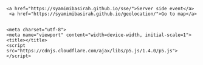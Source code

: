 <html>
<head>

    <a href="https://syamimibasirah.github.io/sse/">Server side event</a>
     <a href="https://syamimibasirah.github.io/geolocation/">Go to map</a>


    <meta charset="utf-8">
    <meta name="viewport" content="width=device-width, initial-scale=1">
    <title></title>
    <script src="https://cdnjs.cloudflare.com/ajax/libs/p5.js/1.4.0/p5.js"></script>
</head>
<body>
    <script>
     src="https://syamimibasirah.github.io/sse/"
        //This program uses images to simulate an interactive dressup game.
//It allows users to click on items which will then jump to the 
//front of the screen via reordering of the array. Users can drag 
//clothing close to the body, where it will then snap into place
//in a smooth motion. When a shirt is snapped onto the body, a button
//will appear that allows the user to recolor the shirt (if clothing is 
//layered, only the top layer will be recolored). There is additional
//functionality for resetting the canvas and randomizing outfits.

//stores figure and clothing image links
var croquisLink = "https://i.imgur.com/7aZm27c.png";

var hairLinks = ["https://i.imgur.com/SwP45yO.png", 
                 "https://i.imgur.com/TqmIRYi.png", 
                 "https://i.imgur.com/JqFGPxq.png", 
                 "https://i.imgur.com/QzqTfIY.png", 
                ];

var shirtLinks = ["https://i.imgur.com/vNLNc6V.png", 
                 "https://i.imgur.com/e3LzXk6.png", 
                 "https://i.imgur.com/tBuSMNk.png", 
                 "https://i.imgur.com/wkJ7JJC.png"
                ];

var pantsLinks = ["https://i.imgur.com/hyAxaOY.png", 
                 "https://i.imgur.com/yk3zFDt.png", 
                 "https://i.imgur.com/mF21MeN.png", 
                  "https://i.imgur.com/ki89EhN.png"
                ];

var shoesLinks = ["https://i.imgur.com/EMbMtDy.png", 
                 "https://i.imgur.com/IZaU3Ls.png", 
                 "https://i.imgur.com/xa3Rrjs.png", 
                 "https://i.imgur.com/S8GJRGa.png"
                ];

//loads images for figure and clothing
var croquis;
var hair = [];
var shirt = [];
var pants = [];
var shoes = [];

//stores clothing objects
var blouse = [];
var bottom = [];
var feet = [];

//positions for figure and clothing
var bodyCenter = 120;
var headCenterY = 87;
var shirtCenter = 224;
var pantsCenter = 389;
var shoesCenter = 544;

//stores colors for clothing
var wheel = ["white", "red", "turquoise", "green"];
//image link for color wheel
var colorLink = "https://upload.wikimedia.org/wikipedia/commons/d/dc/Eight-colour-wheel-2D.png";
//stores color wheel image
var colorWheel;
//positions for wheel
var wheelX = 40;
var wheelY = 140;

//positions for random button
var randomX = 490;
var randomY = 580;

//positions for direction button
var infoX = 560;
var infoY = 580;

//counters for changing hair style and clothing color
var hairClick = 0;
var colorClick = 0;

//reset and random button color
var buttonColor = 255;

//indicate that pants and shoes are not being dragged
var dragBottom = false;
var dragFeet = false;

//array position of shirt on body
var wearing;

//display directions
var showInfo = false;
//------------------------------------------------------------------

//loads images into variables and arrays
function preload() {
    croquis = loadImage(croquisLink);
    colorWheel = loadImage(colorLink);
    for (var i = 0; i < hairLinks.length; i++) {
        hair[i] = loadImage(hairLinks[i]);
        shirt[i] = loadImage(shirtLinks[i]);
        pants[i] = loadImage(pantsLinks[i]);
        shoes[i] = loadImage(shoesLinks[i]);
    }
}


function setup() {
    createCanvas(600, 600);
    //calls function to make clothing objects and arrange on the page
    clothesSetup();
}


//fills shirt, shoes and pants arrays with objects containing images and positions
//serves as a reset function when mix() and reset() are called
function clothesSetup() {
    hairClick = 0;
    for (var i = 0; i < 4; i++) {
        blouse[i] = makeItem(shirt[i], width * 0.48 + 81 * i, 
                             height * 0.15 + 20 * i, shirtCenter);
        bottom[i] = makeItem(pants[i], width * 0.49 + 77 * i, 
                             height * 0.55 + 10 * i, pantsCenter);
        feet[i] = makeItem(shoes[i], width * 0.49 + 77 * i, 
                             height * 0.85 + 5 * i, shoesCenter);
    }
}

function setup() {
            createCanvas(windowWidth, windowHeight);  // Adjust canvas to full screen
            clothesSetup();
        }

function draw() {
    background(255, 192, 203);;
    imageMode(CENTER);

    //displays figure
    image(croquis, bodyCenter, height / 2, 225, 600);

    //displays clothing
    for (var i = 0; i < shirt.length; i++) {
        //draws current hair style
        image(hair[hairClick % 4], bodyCenter, headCenterY);
        //draws all pants, shirts and shoes
        bottom[i].draw();
        blouse[i].draw();
        feet[i].draw();

        //if shirt is on the body, store index and make color wheel appear
        if (blouse[i].x == bodyCenter) {
            drawWheel();
            wearing = i;
        }
    }

    //calls function to fit clothing on the figure
    snap(blouse);
    snap(bottom);
    snap(feet);

    //calls reset function
    reset();
    //calls direction function
    directions();

    //If the mouse is not being pressed, reset drag state to false
    //Note: this will be utilized in the mouseDragged function to prevent
    //multiple items from being "picked up" at once
    if (!mouseIsPressed) {
        dragBottom = false;
        dragFeet = false;
    }

    //draw random button
    drawButton("random", randomX, randomY, buttonColor);
    drawButton("directions", infoX, infoY, buttonColor);
}


function mousePressed() {
    //HAIR STYLE----------------------------------------------------
    //distance from mouse to head
    var dHair = dist(mouseX, mouseY, bodyCenter, headCenterY);

    //if hair is clicked, increase counter to display different style
    if (dHair < 60) hairClick++;

    //--------------------------------------------------------------

    var click = false; //tracks if a clothing item has been selected
    var selection; //stores type of selected item

    //SHIRT---------------------------------------------
    //cycle through shirt positions
    for (var i = 0; i < blouse.length; i++) { 
        var dBlouse = dist(mouseX, mouseY, blouse[i].x, blouse[i].y);
        //if shirt is clicked, store the array and index
        if (dBlouse < 75) {
            index = i;
            click = true;
            selection = blouse;
        }
    }

    //PANTS-------------------------------------------
    //cycle through pants positions
    for (var i = 0; i < bottom.length; i++) { 
        var dBottomX = abs(mouseX - bottom[i].x);
        var dBottomY = abs(mouseY - bottom[i].y);
        //if pants are clicked, store the array and index
        if (dBottomX < 60 && dBottomY < 150) {
            index = i;
            click = true;
            selection = bottom;
        }
    }

    //SHOES-------------------------------------------
    //cycle through shoes positions
    for (var i = 0; i < feet.length; i++) { 
        var dFeetX = abs(mouseX - feet[i].x);
        var dFeetY = abs(mouseY - feet[i].y);
        //if shoes is clicked, store the array and index
        if (dFeetX < 60 && dFeetY < 40) {
            index = i;
            click = true;
            selection = feet;
        }
    }

    //if an item is selected, display it on top of other items
    if (click) bringToFront(selection, index);  
    //---------------------------------------------------------------

    //RECOLORING-----------------------------------------
    //distance from mouse to button
    var dTint = dist(mouseX, mouseY, wheelX, wheelY);
    //if button is clicked, recolor item
    if (dTint < 20) recolor(3);

    //RANDOM OUTFIT--------------------------------------
    //distance from mouse to button
    var dRandomX = abs(randomX - mouseX);
    var dRandomY = abs(randomY - mouseY);

    //if button is clicked, assemble a random outfit
    if (dRandomX < 30 && dRandomY < 12) mix();

    //DIRECTIONS-----------------------------------------
    //distance from mouse to button
    var dInfoX = abs(infoX - mouseX);
    var dInfoY = abs(infoY - mouseY);

    //if button is clicked, display info
    if (dInfoX < 30 && dInfoY < 12) showInfo = !showInfo;
}


//if an item is selected, push it to the end of the array
//and remove it from its original position.
//Reordering the array allows item to displayed "on top"
function bringToFront(item, index) {
    item.push(item[index]);
    item.splice(index, 1);   
}


function mouseDragged() {
    //distance between mouse and "most recent" shirt, pants and shoe positions
    var dBlouse = dist(mouseX, mouseY, blouse[3].x, blouse[3].y);
    var dBottomX = abs(mouseX - bottom[3].x);
    var dBottomY = abs(mouseY - bottom[3].y);
    var dFeetX = abs(mouseX - feet[3].x);
    var dFeetY = abs(mouseY - feet[3].y);

    //If mouse is on the shirt and no pants or shoes are 
    //already selected, call function to allow dragging.
    //Establishing items as "true" when they are selected prevents
    //other items from being picked up while the mouse is dragged.
    if (dBlouse < 80 && !dragBottom && !dragFeet) {
        dragItem(blouse, 30);
    }
        // if only shoes are selected, allow them to be dragged
    else if (dFeetX < 60 && dFeetY < 50 && !dragBottom) {
        dragFeet = true;
        dragItem(feet, 0);
    }
    // if only pants are selected, allow them to be dragged
    else if (dBottomX < 60 && dBottomY < 140 && !dragFeet) {
        dragBottom = true;
        dragItem(bottom, 90);
    }
}


//allows selected item to be dragged
function dragItem(item, offset) {
    item[3].x = mouseX;
    item[3].y = mouseY + offset;
}


//snaps items near the body to their fixed positions
function snap(item) {
    //measures distance from item to target position
    var dx = bodyCenter - item[3].x;
    var dy = item[3].center - item[3].y;
    var D = sqrt(dx*dx + dy*dy);

    //when an item is near its target and the mouse is released,
    //snap it into position with a smooth motion
    if (D < 50 && !mouseIsPressed) {
        dirX = dx / max(1, D);
        dirY = dy / max(1, D);
        item[3].x += dirX;
        item[3].y += dirY;
    }
}


//BUTTON FUNCTIONS-------------------------------------

//draw button with label, position, and color parameters
function drawButton(type, x, y, col) {
    //button
    stroke(0);
    strokeWeight(2);
    fill(col);
    rectMode(CENTER);
    rect(x, y, 60, 24, 10);
    //text
    noStroke();
    fill("MAGENTA");
    textAlign(CENTER);
    text(type, x, y + 5);
}


//provides button to reset clothes to original position
function reset() {
    //button position
    var buttonX = 420;
    var buttonY = 580;

    //distance from mouse to center of button
    var dResetX = abs(buttonX - mouseX);
    var dResetY = abs(buttonY - mouseY);

    //if button is clicked, recall setup and draw "clicked" button
    if (mouseIsPressed && dResetX < 30 && dResetY < 12) {
        drawButton("reset", buttonX, buttonY, buttonColor - 80);
        clothesSetup();
    }
    //else, draw button in unclicked state
    else drawButton("reset", buttonX, buttonY, buttonColor);
}


//draw color wheel with an outline
function drawWheel() {
    image(colorWheel, wheelX, wheelY, 40, 40);
    noFill();
    stroke(0);
    strokeWeight(2);
    ellipse(wheelX, wheelY, 37, 37); 
}


//recolors shirt when wheel is clicked
function recolor() {
    //increase color counter and assign tint
    colorClick++;
    blouse[wearing].tint = wheel[colorClick % 4];
}


//provides button to assemble a random outfit
function mix() {
    //selects a random shirt, pants and shoe pairing
    var randBlouse = round(random(3));
    var randBottom = round(random(3));
    var randShoes = round(random(3));

    //draw button in "clicked" mode
    //call setup to remove any clothes on the body
    clothesSetup();
    //selects random hair style
    hairClick = round(random(3));

    //positions random shirt on the body
    blouse[randBlouse].x = bodyCenter;
    blouse[randBlouse].y = shirtCenter;
    //positions random pants on the body
    bottom[randBottom].x = bodyCenter;
    bottom[randBottom].y = pantsCenter;
    //positions random shoes on the body
    feet[randShoes].x = bodyCenter;
    feet[randShoes].y = shoesCenter; 
}


//displays directions for game
function directions() {
    if (showInfo) {
        stroke(0);
        strokeWeight(10);
        fill(255);
        rect(width / 2, height / 2, 400, 150, 30);
        noStroke();
        fill("MAGENTA");
        text("Drag and drop the clothes to make one chic as heck fashion diva", width / 2, height / 2 - 30);
        text("Click her face to change hair styles", width / 2, height / 2 - 5);
        text("Click the color wheel to recolor her shirt", width / 2, height / 2 + 20);
        text("(Press any key to escape)", width / 2, height / 2 + 60);
    }
    //exits directions when a key is pressed
    if (keyIsPressed) showInfo = false;
}

//---------------------------------------------------------------------

//OBJECT CREATION AND CLOTHING DISPLAY

//Creates objects with parameters for
//image, initial position, and center relative to the body.
function makeItem(ipic, ix, iy, icenter) {
    return {pic: ipic, x: ix, y: iy, 
            center: icenter, 
            tint: 255,
            draw: drawItem,
            };
}


//draw image and recolor with specified tint
function drawItem() {
    tint(this.tint);
    image(this.pic, this.x, this.y);
    noTint();
}




    </script>

</body>
</html>

<!-- REFERENCE: 
https://codepen.io/Elizapratt/pen/qLdLJj -->
